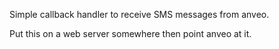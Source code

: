 Simple callback handler to receive SMS messages from anveo.

Put this on a web server somewhere then point anveo at it.

